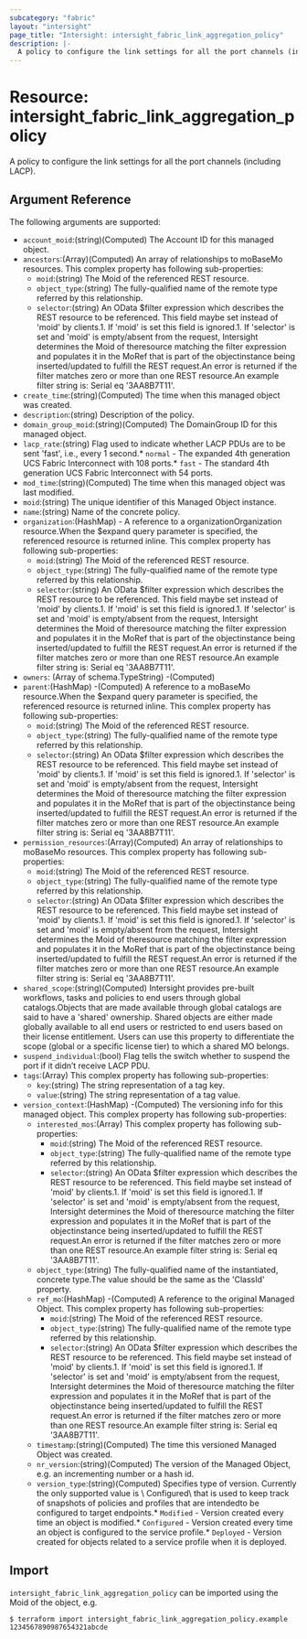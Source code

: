 ```yaml
---
subcategory: "fabric"
layout: "intersight"
page_title: "Intersight: intersight_fabric_link_aggregation_policy"
description: |-
  A policy to configure the link settings for all the port channels (including LACP).
---
```


# Resource: intersight_fabric_link_aggregation_policy
A policy to configure the link settings for all the port channels (including LACP).
## Argument Reference
The following arguments are supported:
* `account_moid`:(string)(Computed) The Account ID for this managed object. 
* `ancestors`:(Array)(Computed) An array of relationships to moBaseMo resources. 
This complex property has following sub-properties:
  + `moid`:(string) The Moid of the referenced REST resource. 
  + `object_type`:(string) The fully-qualified name of the remote type referred by this relationship. 
  + `selector`:(string) An OData $filter expression which describes the REST resource to be referenced. This field maybe set instead of 'moid' by clients.1. If 'moid' is set this field is ignored.1. If 'selector' is set and 'moid' is empty/absent from the request, Intersight determines the Moid of theresource matching the filter expression and populates it in the MoRef that is part of the objectinstance being inserted/updated to fulfill the REST request.An error is returned if the filter matches zero or more than one REST resource.An example filter string is: Serial eq '3AA8B7T11'. 
* `create_time`:(string)(Computed) The time when this managed object was created. 
* `description`:(string) Description of the policy. 
* `domain_group_moid`:(string)(Computed) The DomainGroup ID for this managed object. 
* `lacp_rate`:(string) Flag used to indicate whether LACP PDUs are to be sent 'fast', i.e., every 1 second.* `normal` - The expanded 4th generation UCS Fabric Interconnect with 108 ports.* `fast` - The standard 4th generation UCS Fabric Interconnect with 54 ports. 
* `mod_time`:(string)(Computed) The time when this managed object was last modified. 
* `moid`:(string) The unique identifier of this Managed Object instance. 
* `name`:(string) Name of the concrete policy. 
* `organization`:(HashMap) - A reference to a organizationOrganization resource.When the $expand query parameter is specified, the referenced resource is returned inline. 
This complex property has following sub-properties:
  + `moid`:(string) The Moid of the referenced REST resource. 
  + `object_type`:(string) The fully-qualified name of the remote type referred by this relationship. 
  + `selector`:(string) An OData $filter expression which describes the REST resource to be referenced. This field maybe set instead of 'moid' by clients.1. If 'moid' is set this field is ignored.1. If 'selector' is set and 'moid' is empty/absent from the request, Intersight determines the Moid of theresource matching the filter expression and populates it in the MoRef that is part of the objectinstance being inserted/updated to fulfill the REST request.An error is returned if the filter matches zero or more than one REST resource.An example filter string is: Serial eq '3AA8B7T11'. 
* `owners`:
                (Array of schema.TypeString) -(Computed)
* `parent`:(HashMap) -(Computed) A reference to a moBaseMo resource.When the $expand query parameter is specified, the referenced resource is returned inline. 
This complex property has following sub-properties:
  + `moid`:(string) The Moid of the referenced REST resource. 
  + `object_type`:(string) The fully-qualified name of the remote type referred by this relationship. 
  + `selector`:(string) An OData $filter expression which describes the REST resource to be referenced. This field maybe set instead of 'moid' by clients.1. If 'moid' is set this field is ignored.1. If 'selector' is set and 'moid' is empty/absent from the request, Intersight determines the Moid of theresource matching the filter expression and populates it in the MoRef that is part of the objectinstance being inserted/updated to fulfill the REST request.An error is returned if the filter matches zero or more than one REST resource.An example filter string is: Serial eq '3AA8B7T11'. 
* `permission_resources`:(Array)(Computed) An array of relationships to moBaseMo resources. 
This complex property has following sub-properties:
  + `moid`:(string) The Moid of the referenced REST resource. 
  + `object_type`:(string) The fully-qualified name of the remote type referred by this relationship. 
  + `selector`:(string) An OData $filter expression which describes the REST resource to be referenced. This field maybe set instead of 'moid' by clients.1. If 'moid' is set this field is ignored.1. If 'selector' is set and 'moid' is empty/absent from the request, Intersight determines the Moid of theresource matching the filter expression and populates it in the MoRef that is part of the objectinstance being inserted/updated to fulfill the REST request.An error is returned if the filter matches zero or more than one REST resource.An example filter string is: Serial eq '3AA8B7T11'. 
* `shared_scope`:(string)(Computed) Intersight provides pre-built workflows, tasks and policies to end users through global catalogs.Objects that are made available through global catalogs are said to have a 'shared' ownership. Shared objects are either made globally available to all end users or restricted to end users based on their license entitlement. Users can use this property to differentiate the scope (global or a specific license tier) to which a shared MO belongs. 
* `suspend_individual`:(bool) Flag tells the switch whether to suspend the port if it didn’t receive LACP PDU. 
* `tags`:(Array)
This complex property has following sub-properties:
  + `key`:(string) The string representation of a tag key. 
  + `value`:(string) The string representation of a tag value. 
* `version_context`:(HashMap) -(Computed) The versioning info for this managed object. 
This complex property has following sub-properties:
  + `interested_mos`:(Array)
This complex property has following sub-properties:
    + `moid`:(string) The Moid of the referenced REST resource. 
    + `object_type`:(string) The fully-qualified name of the remote type referred by this relationship. 
    + `selector`:(string) An OData $filter expression which describes the REST resource to be referenced. This field maybe set instead of 'moid' by clients.1. If 'moid' is set this field is ignored.1. If 'selector' is set and 'moid' is empty/absent from the request, Intersight determines the Moid of theresource matching the filter expression and populates it in the MoRef that is part of the objectinstance being inserted/updated to fulfill the REST request.An error is returned if the filter matches zero or more than one REST resource.An example filter string is: Serial eq '3AA8B7T11'. 
  + `object_type`:(string) The fully-qualified name of the instantiated, concrete type.The value should be the same as the 'ClassId' property. 
  + `ref_mo`:(HashMap) -(Computed) A reference to the original Managed Object. 
This complex property has following sub-properties:
    + `moid`:(string) The Moid of the referenced REST resource. 
    + `object_type`:(string) The fully-qualified name of the remote type referred by this relationship. 
    + `selector`:(string) An OData $filter expression which describes the REST resource to be referenced. This field maybe set instead of 'moid' by clients.1. If 'moid' is set this field is ignored.1. If 'selector' is set and 'moid' is empty/absent from the request, Intersight determines the Moid of theresource matching the filter expression and populates it in the MoRef that is part of the objectinstance being inserted/updated to fulfill the REST request.An error is returned if the filter matches zero or more than one REST resource.An example filter string is: Serial eq '3AA8B7T11'. 
  + `timestamp`:(string)(Computed) The time this versioned Managed Object was created. 
  + `nr_version`:(string)(Computed) The version of the Managed Object, e.g. an incrementing number or a hash id. 
  + `version_type`:(string)(Computed) Specifies type of version. Currently the only supported value is \ Configured\ that is used to keep track of snapshots of policies and profiles that are intendedto be configured to target endpoints.* `Modified` - Version created every time an object is modified.* `Configured` - Version created every time an object is configured to the service profile.* `Deployed` - Version created for objects related to a service profile when it is deployed. 


## Import
`intersight_fabric_link_aggregation_policy` can be imported using the Moid of the object, e.g.
```
$ terraform import intersight_fabric_link_aggregation_policy.example 1234567890987654321abcde
``` 
